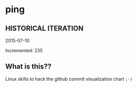 # ping

## HISTORICAL ITERATION
2015-07-10

Incremented: 235

## What is this?? 
Linux skills to hack the github commit visualization chart `;-)`
